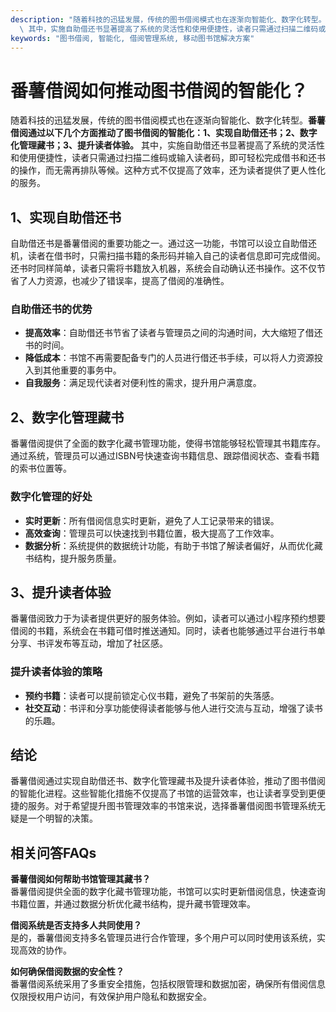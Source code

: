 ```yaml
---
description: "随着科技的迅猛发展，传统的图书借阅模式也在逐渐向智能化、数字化转型。**番薯借阅通过以下几个方面推动了图书借阅的智能化：1、实现自助借还书；2、数字化管理藏书；3、提升读者体验。**\
  \ 其中，实施自助借还书显著提高了系统的灵活性和使用便捷性，读者只需通过扫描二维码或输入读者码，即可轻松完成借书和还书的操作，而无需再排队等候。这种方式不仅提高了效率，还为读者提供了更人性化的服务。"
keywords: "图书借阅, 智能化, 借阅管理系统, 移动图书馆解决方案"
---
```

# 番薯借阅如何推动图书借阅的智能化？

随着科技的迅猛发展，传统的图书借阅模式也在逐渐向智能化、数字化转型。**番薯借阅通过以下几个方面推动了图书借阅的智能化：1、实现自助借还书；2、数字化管理藏书；3、提升读者体验。** 其中，实施自助借还书显著提高了系统的灵活性和使用便捷性，读者只需通过扫描二维码或输入读者码，即可轻松完成借书和还书的操作，而无需再排队等候。这种方式不仅提高了效率，还为读者提供了更人性化的服务。

## 1、实现自助借还书

自助借还书是番薯借阅的重要功能之一。通过这一功能，书馆可以设立自助借还机，读者在借书时，只需扫描书籍的条形码并输入自己的读者信息即可完成借阅。还书时同样简单，读者只需将书籍放入机器，系统会自动确认还书操作。这不仅节省了人力资源，也减少了错误率，提高了借阅的准确性。

### 自助借还书的优势

- **提高效率**：自助借还书节省了读者与管理员之间的沟通时间，大大缩短了借还书的时间。
- **降低成本**：书馆不再需要配备专门的人员进行借还书手续，可以将人力资源投入到其他重要的事务中。
- **自我服务**：满足现代读者对便利性的需求，提升用户满意度。

## 2、数字化管理藏书

番薯借阅提供了全面的数字化藏书管理功能，使得书馆能够轻松管理其书籍库存。通过系统，管理员可以通过ISBN号快速查询书籍信息、跟踪借阅状态、查看书籍的索书位置等。

### 数字化管理的好处

- **实时更新**：所有借阅信息实时更新，避免了人工记录带来的错误。
- **高效查询**：管理员可以快速找到书籍位置，极大提高了工作效率。
- **数据分析**：系统提供的数据统计功能，有助于书馆了解读者偏好，从而优化藏书结构，提升服务质量。

## 3、提升读者体验

番薯借阅致力于为读者提供更好的服务体验。例如，读者可以通过小程序预约想要借阅的书籍，系统会在书籍可借时推送通知。同时，读者也能够通过平台进行书单分享、书评发布等互动，增加了社区感。

### 提升读者体验的策略

- **预约书籍**：读者可以提前锁定心仪书籍，避免了书架前的失落感。
- **社交互动**：书评和分享功能使得读者能够与他人进行交流与互动，增强了读书的乐趣。
  
## 结论

番薯借阅通过实现自助借还书、数字化管理藏书及提升读者体验，推动了图书借阅的智能化进程。这些智能化措施不仅提高了书馆的运营效率，也让读者享受到更便捷的服务。对于希望提升图书管理效率的书馆来说，选择番薯借阅图书管理系统无疑是一个明智的决策。

## 相关问答FAQs

**番薯借阅如何帮助书馆管理其藏书？**  
番薯借阅提供全面的数字化藏书管理功能，书馆可以实时更新借阅信息，快速查询书籍位置，并通过数据分析优化藏书结构，提升藏书管理效率。

**借阅系统是否支持多人共同使用？**  
是的，番薯借阅支持多名管理员进行合作管理，多个用户可以同时使用该系统，实现高效的协作。

**如何确保借阅数据的安全性？**  
番薯借阅系统采用了多重安全措施，包括权限管理和数据加密，确保所有借阅信息仅限授权用户访问，有效保护用户隐私和数据安全。
